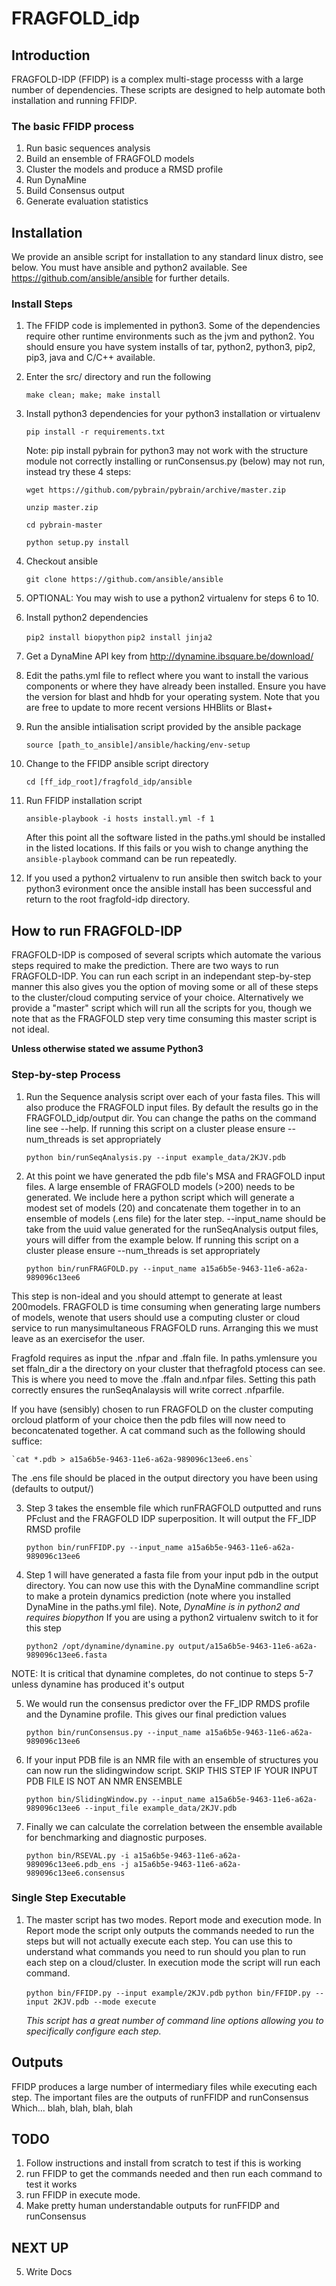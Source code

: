 # FRAGFOLD_idp

## Introduction

FRAGFOLD-IDP (FFIDP) is a complex multi-stage processs with a large number of dependencies.
These scripts are designed to help automate both installation and running FFIDP.

###  The basic FFIDP process

1. Run basic sequences analysis
2. Build an ensemble of FRAGFOLD models
3. Cluster the models and produce a RMSD profile
4. Run DynaMine
5. Build Consensus output
6. Generate evaluation statistics

## Installation

We provide an ansible script for installation to any standard linux distro, see below.
You must have ansible and python2 available. See https://github.com/ansible/ansible for further details.

### Install Steps

1. The FFIDP code is implemented in python3. Some of the dependencies require
other runtime environments such as the jvm and python2. You should ensure you have system installs of tar, python2, python3, pip2, pip3, java and C/C++ available.

2. Enter the src/ directory and run the following

    `make clean; make; make install`

3. Install python3 dependencies for your python3 installation or virtualenv

    `pip install -r requirements.txt`

    Note: pip install pybrain for python3 may not work with the structure module not correctly installing or runConsensus.py (below) may not run, instead try these 4 steps:

    `wget https://github.com/pybrain/pybrain/archive/master.zip`

    `unzip master.zip`

    `cd pybrain-master`

    `python setup.py install`

4. Checkout ansible

    `git clone https://github.com/ansible/ansible`

5. OPTIONAL: You may wish to use a python2 virtualenv for steps 6 to 10.  

6. Install python2 dependencies

    `pip2 install biopython`
    `pip2 install jinja2`

7. Get a DynaMine API key from http://dynamine.ibsquare.be/download/

8. Edit the paths.yml file to reflect where you want to install the various
   components or where they have already been installed. Ensure you have the
   version for blast and hhdb for your operating system. Note that you are
   free to update to more recent versions HHBlits or Blast+

9. Run the ansible intialisation script provided by the ansible package

    `source [path_to_ansible]/ansible/hacking/env-setup`

10. Change to the FFIDP ansible script directory

    `cd [ff_idp_root]/fragfold_idp/ansible`

11. Run FFIDP installation script

    `ansible-playbook -i hosts install.yml -f 1`

    After this point all the software listed in the paths.yml should be installed
    in the listed locations. If this fails or you wish to change anything the
    `ansible-playbook` command can be run repeatedly.

12. If you used a python2 virtualenv to run ansible then switch back to
your python3 evironment once the ansible install has been successful and return to the root fragfold-idp directory.

## How to run FRAGFOLD-IDP

FRAGFOLD-IDP is composed of several scripts which automate the various steps
required to make the  prediction. There are two ways to run FRAGFOLD-IDP. You
can run each script in an independant step-by-step manner this also gives you
the option of moving some or all of these steps to the cluster/cloud computing
service of your choice. Alternatively we provide a "master" script which will
run all the scripts for you, though we note that as the FRAGFOLD step very
time consuming this master script is not ideal.

**Unless otherwise stated we assume Python3**

### Step-by-step Process

1. Run the Sequence analysis script over each of your fasta files. This will
also produce the FRAGFOLD input files. By default the results go in the
FRAGFOLD_idp/output dir. You can change the paths on the command line see
--help. If running this script on a cluster please ensure --num_threads is
set appropriately

    `python bin/runSeqAnalysis.py --input example_data/2KJV.pdb`

2. At this point we have generated the pdb file's MSA and FRAGFOLD input files.
A large ensemble of FRAGFOLD models (>200) needs to be generated. We include
here a python script which will generate a modest set of models (20) and
concatenate them together in to an ensemble of models (.ens file) for the later
step. --input_name should be take from the uuid value generated for the
runSeqAnalysis output files, yours will differ from the example below. If
running this script on a cluster please ensure --num_threads is set
appropriately

    `python bin/runFRAGFOLD.py --input_name a15a6b5e-9463-11e6-a62a-989096c13ee6`

  This step is non-ideal and you should attempt to generate at least 200models.
  FRAGFOLD is time consuming when generating large numbers of models, wenote
  that users should use a computing cluster or cloud service to run manysimultaneous FRAGFOLD runs. Arranging this we must leave as an exercisefor
  the user.

  Fragfold requires as input the .nfpar and .ffaln file. In paths.ymlensure you set ffaln_dir a the directory on your cluster that thefragfold ptocess can see.  This is where you need to move the .ffaln and.nfpar files. Setting this
  path correctly ensures the runSeqAnalaysis will write correct .nfparfile.  

  If you have (sensibly) chosen to run FRAGFOLD on the cluster computing orcloud
  platform of your choice then the pdb files will now need to beconcatenated
  together. A cat command such as the following should suffice:

    `cat *.pdb > a15a6b5e-9463-11e6-a62a-989096c13ee6.ens`

  The .ens file should be placed in the output directory you have been using
  (defaults to output/)

3. Step 3 takes the ensemble file which runFRAGFOLD outputted and runs PFclust
and the FRAGFOLD IDP superposition. It will output the FF_IDP RMSD profile

    `python bin/runFFIDP.py --input_name a15a6b5e-9463-11e6-a62a-989096c13ee6`

4. Step 1 will have generated a fasta file from your input pdb in the output
  directory. You can now use this with the DynaMine commandline script to
  make a protein dynamics prediction (note where you installed DynaMine in the
  paths.yml file). Note, *DynaMine is in python2 and requires biopython*
  If you are using a python2 virtualenv switch to it for this step

    `python2 /opt/dynamine/dynamine.py output/a15a6b5e-9463-11e6-a62a-989096c13ee6.fasta`

  NOTE: It is critical that dynamine completes, do not continue to steps 5-7
  unless dynamine has produced it's output

5. We would run the consensus predictor over the FF_IDP RMDS profile and the
Dynamine profile. This gives our final prediction values

    `python bin/runConsensus.py --input_name a15a6b5e-9463-11e6-a62a-989096c13ee6`

6. If your input PDB file is an NMR file with an ensemble of structures you
can now run the slidingwindow script. SKIP THIS STEP IF YOUR INPUT PDB FILE
IS NOT AN NMR ENSEMBLE

    `python bin/SlidingWindow.py --input_name a15a6b5e-9463-11e6-a62a-989096c13ee6 --input_file example_data/2KJV.pdb`

7. Finally we can calculate the correlation between the ensemble available
for benchmarking and diagnostic purposes.

    `python bin/RSEVAL.py -i a15a6b5e-9463-11e6-a62a-989096c13ee6.pdb_ens -j a15a6b5e-9463-11e6-a62a-989096c13ee6.consensus`

### Single Step Executable

1. The master script has two modes. Report mode and execution mode. In Report
mode the script only outputs the commands needed to run the steps but will
not actually execute each step. You can use this to understand what commands
you need to run should you plan to run each step on a cloud/cluster. In execution
mode the script will run each command.

    `python bin/FFIDP.py --input example/2KJV.pdb`
    `python bin/FFIDP.py --input 2KJV.pdb --mode execute`

    *This script has a great number of command line options allowing you to
    specifically configure each step.*

## Outputs

FFIDP produces a large number of intermediary files while executing each step.
The important files are the outputs of runFFIDP and runConsensus Which...
blah, blah, blah, blah

## TODO

1. Follow instructions and install from scratch to test if this is working
2. run FFIDP to get the commands needed and then run each command to test it
   works
3. run FFIDP in execute mode.
4. Make pretty human understandable outputs for runFFIDP and runConsensus

## NEXT UP
5. Write Docs
